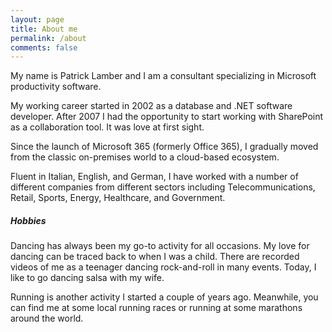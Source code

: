 ```yaml
---
layout: page
title: About me
permalink: /about
comments: false
---
```


<div class="row justify-content-between">
<div class="col-md-8 pr-5">

<p>
My name is Patrick Lamber and I am a consultant specializing in Microsoft productivity software. </p>
<p>
My working career started in 2002 as a database and .NET software developer. After 2007 I had the opportunity to start working with SharePoint as a collaboration tool. It was love at first sight.</p>
<p>
Since the launch of Microsoft 365 (formerly Office 365), I gradually moved from the classic on-premises world to a cloud-based ecosystem.</p>
<p>
Fluent in Italian, English, and German, I have worked with a number of different companies from different sectors including Telecommunications, Retail, Sports, Energy, Healthcare, and Government.</p>

</div>

<div class="col-md-4">

<div class="sticky-top sticky-top-80">
<h5>Hobbies</h5>
<p>
   Dancing has always been my go-to activity for all occasions. My love for dancing can be traced back to when I was a child. There are recorded videos of me as a teenager dancing rock-and-roll in many events. Today, I like to go dancing salsa with my wife.</p>
   <p>
Running is another activity I started a couple of years ago. Meanwhile, you can find me at some local running races or running at some marathons around the world.
</p>

</div>
</div>
</div>
